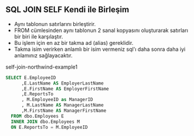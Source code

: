 ## SQL JOIN SELF Kendi ile Birleşim 

- Aynı tablonun satırlarını birleştirir.
- FROM cümlesinden aynı tablonun 2 sanal kopyasını oluşturarak satırları bir biri ile karşılaştır.
- Bu işlem için en az bir takma ad (alias) gereklidir. 
- Takma isim verirken anlamlı bir isim vermeniz sql'ı daha sonra daha iyi anlamınız sağlayacaktır.


self-join-northwind-example1

```sql
SELECT E.EmployeeID
      ,E.LastName AS EmployerLastName
      ,E.FirstName AS EmployerFirstName
      ,E.ReportsTo
      , M.EmployeeID as ManagerID
      , M.LastName AS ManagerLastName
      ,M.FirstName AS ManagerFirstName
  FROM dbo.Employees E 
  INNER JOIN dbo.Employees M
  ON E.ReportsTo = M.EmployeeID 
```



